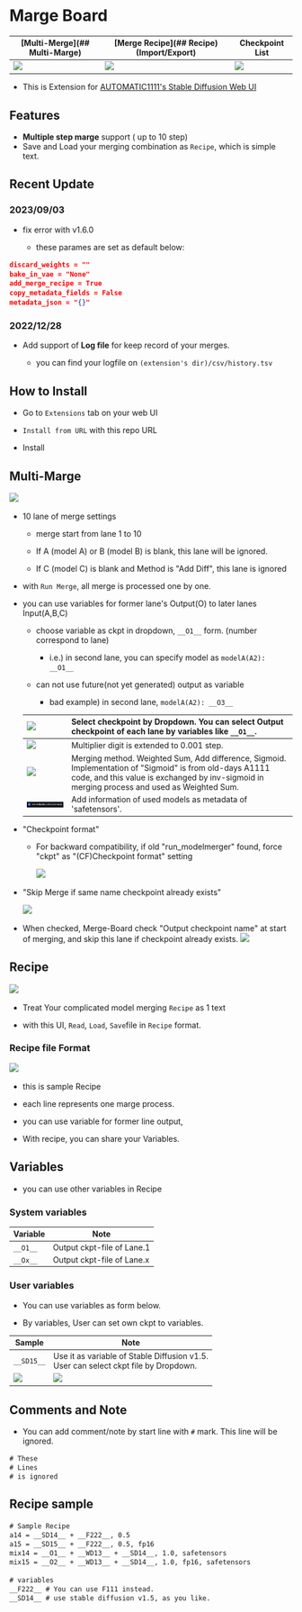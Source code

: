 # Marge Board

| [Multi-Merge](## Multi-Marge) | [Merge Recipe](## Recipe) (Import/Export) | Checkpoint List    |
| ----------------------------- | ----------------------------------------- | ------------------ |
| ![](misc/ss01.png)            | ![](misc/ss02.png)                        | ![](misc/ss03.png) |

- This is Extension for [AUTOMATIC1111's Stable Diffusion Web UI](https://github.com/AUTOMATIC1111/stable-diffusion-webui)

## Features

- **Multiple step marge** support ( up to 10 step)
- Save and Load your merging combination as `Recipe`, which is simple text.

## Recent Update

### 2023/09/03

- fix error with v1.6.0

  - these parames are set as default below:

```json
discard_weights = ""
bake_in_vae = "None"
add_merge_recipe = True
copy_metadata_fields = False
metadata_json = "{}"
```

### 2022/12/28

- Add support of **Log file** for keep record of your merges.

  - you can find your logfile on `(extension's dir)/csv/history.tsv`

## How to Install

- Go to `Extensions` tab on your web UI

- `Install from URL` with this repo URL

- Install

## Multi-Marge

![](misc/ss01.png)

- 10 lane of merge settings
  
   - merge start from lane 1 to 10
  
   - If A (model A) or B (model B) is blank, this lane will be ignored.
  
   - If C (model C) is blank and Method is "Add Diff", this lane is ignored

- with `Run Merge`, all merge is processed one by one.

- you can use variables for former lane's Output(O) to later lanes Input(A,B,C)
  
   - choose variable as ckpt in dropdown, `__O1__` form. (number correspond to lane)
     
      - i.e.) in second lane, you can specify model as `modelA(A2): __O1__`
  
   - can not use future(not yet generated) output as variable
     
      - bad example) in second lane, `modelA(A2): __O3__`
  
  | ![](misc/ss01_ABC.png)  | Select checkpoint by Dropdown. You can select Output checkpoint of each lane by variables like `__O1__`.                                                                                                |
  | ----------------------- | ------------------------------------------------------------------------------------------------------------------------------------------------------------------------------------------------------- |
  | ![](misc/ss01_M.png)    | Multiplier digit is extended to 0.001 step.                                                                                                                                                             |
  | ![](misc/ss01_S1.png)   | Merging method. Weighted Sum, Add difference, Sigmoid. Implementation of "Sigmoid" is from old-days A1111 code, and this value is exchanged by inv-sigmoid in merging process and used as Weighted Sum. |
  | ![](misc/ss01_meta.png) | Add information of used models as metadata of 'safetensors'.                                                                                                                                            |

- "Checkpoint format"
  
   - For backward compatibility, if old "run_modelmerger" found, force "ckpt" as "(CF)Checkpoint format" setting
     
     ![](misc/ss04.png)

- "Skip Merge if same name checkpoint already exists"
  
  ![](misc/ss05.png)

- When checked, Merge-Board check "Output checkpoint name" at start of merging, and skip this lane if checkpoint already exists.
  ![](misc/04_skip_merge_existing_checkpoint.png)

## Recipe

![](misc/ss02.png)

- Treat Your complicated model merging `Recipe` as 1 text

- with this UI, `Read`, `Load`, `Save`file in `Recipe` format.

### Recipe file Format

![](misc/ss02_f.png)

- this is sample Recipe

- each line represents one marge process.

- you can use variable for former line output,

- With recipe, you can share your Variables.

## Variables

- you can use other variables in Recipe

### System variables

| Variable | Note                       |
| -------- | -------------------------- |
| `__O1__` | Output ckpt-file of Lane.1 |
| `__Ox__` | Output ckpt-file of Lane.x |

### User variables

- You can use variables as form below.

- By variables, User can set own ckpt to variables.

| Sample               | Note                                                                                    |
| -------------------- | --------------------------------------------------------------------------------------- |
| `__SD15__`           | Use it as variable of Stable Diffusion v1.5.<br/>User can select ckpt file by Dropdown. |
| ![](misc/ss02_v.png) | ![](misc/ss02_v2.png)                                                                   |

## Comments and Note

- You can add comment/note by start line with `#` mark. This line will be ignored.

```
# These
# Lines
# is ignored
```

## Recipe sample

```
# Sample Recipe
a14 = __SD14__ + __F222__, 0.5
a15 = __SD15__ + __F222__, 0.5, fp16
mix14 = __O1__ + __WD13__ + __SD14__, 1.0, safetensors
mix15 = __O2__ + __WD13__ + __SD14__, 1.0, fp16, safetensors

# variables
__F222__ # You can use F111 instead.
__SD14__ # use stable diffusion v1.5, as you like.
```
